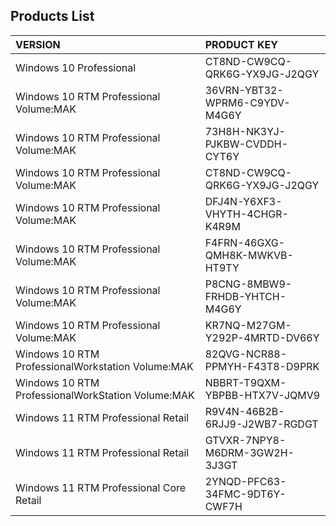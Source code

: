 ## Products List

| VERSION                                                | PRODUCT KEY                   |
|:-------------------------------------------------------|:------------------------------|
| Windows 10 Professional                                | CT8ND-CW9CQ-QRK6G-YX9JG-J2QGY |
| Windows 10 RTM Professional Volume:MAK                 | 36VRN-YBT32-WPRM6-C9YDV-M4G6Y |
| Windows 10 RTM Professional Volume:MAK                 | 73H8H-NK3YJ-PJKBW-CVDDH-CYT6Y |
| Windows 10 RTM Professional Volume:MAK                 | CT8ND-CW9CQ-QRK6G-YX9JG-J2QGY |
| Windows 10 RTM Professional Volume:MAK                 | DFJ4N-Y6XF3-VHYTH-4CHGR-K4R9M |
| Windows 10 RTM Professional Volume:MAK                 | F4FRN-46GXG-QMH8K-MWKVB-HT9TY |
| Windows 10 RTM Professional Volume:MAK                 | P8CNG-8MBW9-FRHDB-YHTCH-M4G6Y |
| Windows 10 RTM Professional Volume:MAK                 | KR7NQ-M27GM-Y292P-4MRTD-DV66Y |
| Windows 10 RTM ProfessionalWorkstation Volume:MAK      | 82QVG-NCR88-PPMYH-F43T8-D9PRK |
| Windows 10 RTM ProfessionalWorkStation Volume:MAK      | NBBRT-T9QXM-YBPBB-HTX7V-JQMV9 |
| Windows 11 RTM Professional Retail                     | R9V4N-46B2B-6RJJ9-J2WB7-RGDGT |
| Windows 11 RTM Professional Retail                     | GTVXR-7NPY8-M6DRM-3GW2H-3J3GT |
| Windows 11 RTM Professional Core Retail                | 2YNQD-PFC63-34FMC-9DT6Y-CWF7H |
